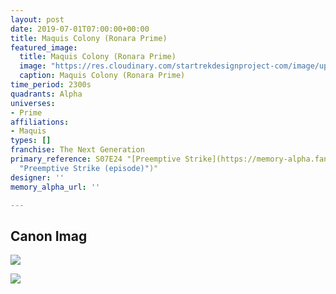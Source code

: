 ```yaml
---
layout: post
date: 2019-07-01T07:00:00+00:00
title: Maquis Colony (Ronara Prime)
featured_image:
  title: Maquis Colony (Ronara Prime)
  image: "https://res.cloudinary.com/startrekdesignproject-com/image/upload/v1563248907/MaquisColonyRonaraPrime.png"
  caption: Maquis Colony (Ronara Prime)
time_period: 2300s
quadrants: Alpha
universes:
- Prime
affiliations:
- Maquis
types: []
franchise: The Next Generation
primary_reference: S07E24 "[Preemptive Strike](https://memory-alpha.fandom.com/wiki/Preemptive_Strike
  "Preemptive Strike (episode)")"
designer: ''
memory_alpha_url: ''

---
```

## Canon Imag

![](https://res.cloudinary.com/startrekdesignproject-com/image/upload/v1563248907/MaquisColonyRonara1.jpg)

![](https://res.cloudinary.com/startrekdesignproject-com/image/upload/v1563248907/MaquisColonyRonara2.jpg)